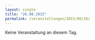 ```yaml
---
layout: single
title: "26.08.2015"
permalink: /veranstaltungen/2015/08/26/
---
```


Keine Veranstaltung an diesem Tag.
